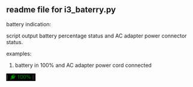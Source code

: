 ## readme file for i3_baterry.py

battery indication:

script output battery percentage status and AC adapter power connector status. 

examples:

1. battery in 100% and AC adapter power cord connected

![alt text][bat100]

[bat100]: https://github.com/jm4rcos/i3scripts/blob/master/img/bat_100.png "battery indication 100%"
[bat68]: https://github.com/jm4rcos/i3scripts/blob/master/img/bat_100.png "battery indication 68%"
[bat15]: https://github.com/jm4rcos/i3scripts/blob/master/img/bat_100.png "battery indication 15%"

